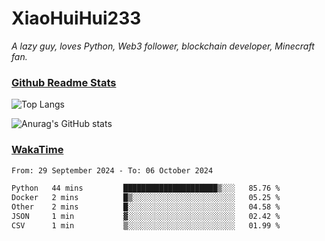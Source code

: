 # XiaoHuiHui233

*A lazy guy, loves Python, Web3 follower, blockchain developer, Minecraft fan.*

### [Github Readme Stats](https://github.com/anuraghazra/github-readme-stats)

![Top Langs](https://github-readme-stats.vercel.app/api/top-langs/?username=XiaoHuiHui233&layout=compact&theme=github_dark)

![Anurag's GitHub stats](https://github-readme-stats.vercel.app/api?username=XiaoHuiHui233&show_icons=true&theme=github_dark)

### [WakaTime](https://wakatime.com)

<!--START_SECTION:waka-->

```txt
From: 29 September 2024 - To: 06 October 2024

Python   44 mins         █████████████████████▒░░░   85.76 %
Docker   2 mins          █▒░░░░░░░░░░░░░░░░░░░░░░░   05.25 %
Other    2 mins          █░░░░░░░░░░░░░░░░░░░░░░░░   04.58 %
JSON     1 min           ▓░░░░░░░░░░░░░░░░░░░░░░░░   02.42 %
CSV      1 min           ▒░░░░░░░░░░░░░░░░░░░░░░░░   01.99 %
```

<!--END_SECTION:waka-->
